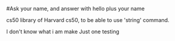#Ask your name, and answer with hello plus your name 

cs50 library of Harvard cs50, to be able to use 'string' command.

I don't know what i am make
Just one testing

